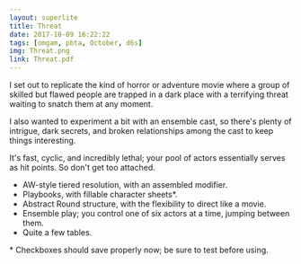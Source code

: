 ```yaml
---
layout: superlite
title: Threat
date: 2017-10-09 16:22:22
tags: [omgam, pbta, October, d6s]
img: Threat.png
link: Threat.pdf
---
```


I set out to replicate the kind of horror or adventure movie where a group of skilled but flawed people are trapped in a dark place with a terrifying threat waiting to snatch them at any moment.

I also wanted to experiment a bit with an ensemble cast, so there's plenty of intrigue, dark secrets, and broken relationships among the cast to keep things interesting.

It's fast, cyclic, and incredibly lethal; your pool of actors essentially serves as hit points. So don't get too attached.

* AW-style tiered resolution, with an assembled modifier.
* Playbooks, with fillable character sheets*.
* Abstract Round structure, with the flexibility to direct like a movie.
* Ensemble play; you control one of six actors at a time, jumping between them.
* Quite a few tables.

\* Checkboxes should save properly now; be sure to test before using.

